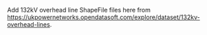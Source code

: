Add 132kV overhead line ShapeFile files here from https://ukpowernetworks.opendatasoft.com/explore/dataset/132kv-overhead-lines.